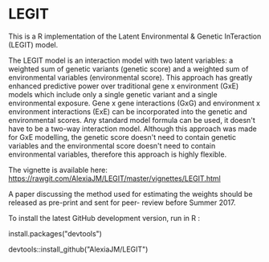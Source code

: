 # LEGIT
This is a R implementation of the Latent Environmental &amp; Genetic InTeraction (LEGIT) model. 

The LEGIT model is an interaction model with two latent variables: a weighted sum of genetic variants (genetic score) and a weighted sum of environmental variables (environmental score). This approach has greatly enhanced predictive power over traditional  gene x environment (GxE) models which include only a single genetic variant and a single environmental exposure. Gene x gene interactions (GxG) and environment x environment interactions (ExE) can be incorporated into the genetic and environmental scores. Any standard model formula can be used, it doesn't have to be a two-way interaction model. Although this approach was made for GxE modelling, the genetic score doesn't need to contain genetic variables and the environmental score doesn't need to contain environmental variables, therefore this approach is highly flexible. 

The vignette is available here: https://rawgit.com/AlexiaJM/LEGIT/master/vignettes/LEGIT.html

A paper discussing the method used for estimating the weights should be released as pre-print and sent for peer- review before Summer 2017.


To install the latest GitHub development version, run in R :

install.packages("devtools")

devtools::install_github("AlexiaJM/LEGIT")
